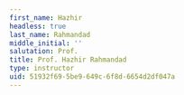 ```yaml
---
first_name: Hazhir
headless: true
last_name: Rahmandad
middle_initial: ''
salutation: Prof.
title: Prof. Hazhir Rahmandad
type: instructor
uid: 51932f69-5be9-649c-6f8d-6654d2df047a
---
```

